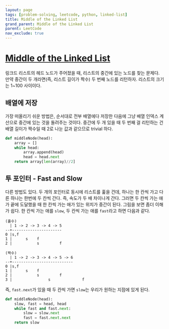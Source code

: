 ```yaml
---
layout: page
tags: [problem-solving, leetcode, python, linked-list]
title: Middle of the Linked List
grand_parent: Middle of the Linked List
parent: LeetCode
nav_exclude: true
---
```


# [Middle of the Linked List](https://leetcode.com/problems/middle-of-the-linked-list/)

 링크드 리스트의 헤드 노드가 주어졌을 때, 리스트의 중간에 있는 노드를
 찾는 문제다. 만약 중간이 두 개라면(즉, 리스트 길이가 짝수) 두 번째
 노드를 리턴하자. 리스트의 크기는 1~100 사이이다.

## 배열에 저장

 가장 떠올리기 쉬운 방법은, 순서대로 전부 배열에다 저장한 다음에 그냥
 배열 인덱스 계산으로 중간에 있는 것을 돌려주는 것이다. 중간에 두 개
 있을 때 두 번째 걸 리턴하는 건 배열 길이가 짝수일 때 2로 나눈 값과
 같으므로 trivial 하다.

```python
def middleNode(head):
    array = []
    while head:
        array.append(head)
        head = head.next
    return array[len(array)//2]
```

## 투 포인터 - Fast and Slow

 다른 방법도 있다. 두 개의 포인터로 동시에 리스트를 훑을 건데, 하나는
 한 칸씩 가고 다른 하나는 한번에 두 칸씩 간다. 즉, 속도가 두 배
 차이나게 간다. 그러면 두 칸씩 가는 애가 끝에 도달했을 때 한 칸씩 가는
 애가 있는 위치가 중간이 된다. 그림을 보면 좀더 이해가 쉽다. 한 칸씩 가는 애를 `slow`, 두 칸씩 가는 애를 `fast`라고 하면 다음과 같다.

```
(홀수)
  | 1 -> 2 -> 3 -> 4 -> 5
--+----------------------
0 |s,f
1 |      s    f
2 |           s         f

(짝수)
  | 1 -> 2 -> 3 -> 4 -> 5 -> 6
--+---------------------------
0 |s,f
1 |      s    f
2 |           s         f
3 |                s              f
```


 즉, `fast.next`가 있을 때 두 칸씩 가면 `slow`는 우리가 원하는 지점에
 있게 된다.

```python
def middleNode(head):
    slow, fast = head, head
    while fast and fast.next:
        slow = slow.next
        fast = fast.next.next
    return slow
```
